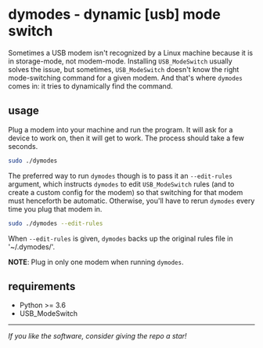 # dymodes - dynamic [usb] mode switch
Sometimes a USB modem isn't recognized by a Linux machine because it is in storage-mode, not modem-mode. Installing `USB_ModeSwitch` usually solves the issue, but sometimes, `USB_ModeSwitch` doesn't know the right mode-switching command for a given modem. And that's where `dymodes` comes in: it tries to dynamically find the command.

## usage
Plug a modem into your machine and run the program. It will ask for a device to work on, then it will get to work. The process should take a few seconds.

```sh
sudo ./dymodes
```

The preferred way to run `dymodes` though is to pass it an `--edit-rules` argument, which instructs `dymodes` to edit `USB_ModeSwitch` rules (and to create a custom config for the modem) so that switching for that modem must henceforth be automatic. Otherwise, you'll have to rerun `dymodes` every time you plug that modem in.

```sh
sudo ./dymodes --edit-rules
```

When `--edit-rules` is given, `dymodes` backs up the original rules file in '~/.dymodes/'.


**NOTE**: Plug in only one modem when running `dymodes`.

<!--
## demo
The repo contains a short video that shows `dymodes` switch a Huawei modem from an "unrecognized" (storage) mode into a recognized modem state.
-->

## requirements
 - Python >= 3.6
 - USB_ModeSwitch

<!--
## removing dymodes rules
The probability of one wanting to remove rules and configs created by `dymodes` is very low. That's why there is no official way of removing them.
-->

---
_If you like the software, consider giving the repo a star!_